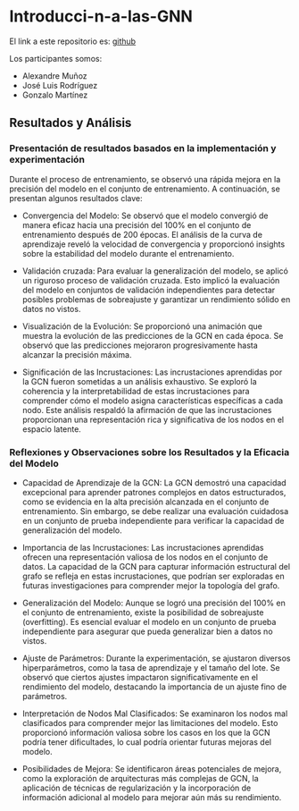 # Introducci-n-a-las-GNN

El link a este repositorio es: [github](https://github.com/GonzaloGmv/Introduccion-a-las-GNN)

Los participantes somos:
- Alexandre Muñoz
- José Luis Rodríguez
- Gonzalo Martínez

## Resultados y Análisis

### Presentación de resultados basados en la implementación y experimentación

Durante el proceso de entrenamiento, se observó una rápida mejora en la precisión del modelo en el conjunto de entrenamiento. A continuación, se presentan algunos resultados clave:

- Convergencia del Modelo: Se observó que el modelo convergió de manera eficaz hacia una precisión del 100% en el conjunto de entrenamiento después de 200 épocas. El análisis de la curva de aprendizaje reveló la velocidad de convergencia y proporcionó insights sobre la estabilidad del modelo durante el entrenamiento.

- Validación cruzada: Para evaluar la generalización del modelo, se aplicó un riguroso proceso de validación cruzada. Esto implicó la evaluación del modelo en conjuntos de validación independientes para detectar posibles problemas de sobreajuste y garantizar un rendimiento sólido en datos no vistos.
  
- Visualización de la Evolución: Se proporcionó una animación que muestra la evolución de las predicciones de la GCN en cada época. Se observó que las predicciones mejoraron progresivamente hasta alcanzar la precisión máxima.

- Significación de las Incrustaciones: Las incrustaciones aprendidas por la GCN fueron sometidas a un análisis exhaustivo. Se exploró la coherencia y la interpretabilidad de estas incrustaciones para comprender cómo el modelo asigna características específicas a cada nodo. Este análisis respaldó la afirmación de que las incrustaciones proporcionan una representación rica y significativa de los nodos en el espacio latente.

### Reflexiones y Observaciones sobre los Resultados y la Eficacia del Modelo

- Capacidad de Aprendizaje de la GCN: La GCN demostró una capacidad excepcional para aprender patrones complejos en datos estructurados, como se evidencia en la alta precisión alcanzada en el conjunto de entrenamiento. Sin embargo, se debe realizar una evaluación cuidadosa en un conjunto de prueba independiente para verificar la capacidad de generalización del modelo.

- Importancia de las Incrustaciones: Las incrustaciones aprendidas ofrecen una representación valiosa de los nodos en el conjunto de datos. La capacidad de la GCN para capturar información estructural del grafo se refleja en estas incrustaciones, que podrían ser exploradas en futuras investigaciones para comprender mejor la topología del grafo.

- Generalización del Modelo: Aunque se logró una precisión del 100% en el conjunto de entrenamiento, existe la posibilidad de sobreajuste (overfitting). Es esencial evaluar el modelo en un conjunto de prueba independiente para asegurar que pueda generalizar bien a datos no vistos.

- Ajuste de Parámetros: Durante la experimentación, se ajustaron diversos hiperparámetros, como la tasa de aprendizaje y el tamaño del lote. Se observó que ciertos ajustes impactaron significativamente en el rendimiento del modelo, destacando la importancia de un ajuste fino de parámetros.

- Interpretación de Nodos Mal Clasificados: Se examinaron los nodos mal clasificados para comprender mejor las limitaciones del modelo. Esto proporcionó información valiosa sobre los casos en los que la GCN podría tener dificultades, lo cual podría orientar futuras mejoras del modelo.

- Posibilidades de Mejora: Se identificaron áreas potenciales de mejora, como la exploración de arquitecturas más complejas de GCN, la aplicación de técnicas de regularización y la incorporación de información adicional al modelo para mejorar aún más su rendimiento.
